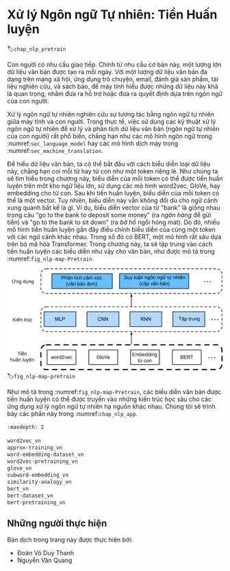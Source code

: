 <!--
# Natural Language Processing: Pretraining
-->

# Xử lý Ngôn ngữ Tự nhiên: Tiền Huấn luyện
:label:`chap_nlp_pretrain`


<!--
Humans need to communicate.
Out of this basic need of the human condition, a vast amount of written text has been generated on an everyday basis.
Given rich text in social media, chat apps, emails, product reviews, news articles, research papers, and books, 
it becomes vital to enable computers to understand them to offer assistance or make decisions based on human languages.
-->

Con người có nhu cầu giao tiếp.
Chính từ nhu cầu cơ bản này, một lượng lớn dữ liệu văn bản được tạo ra mỗi ngày.
Với một lượng dữ liệu văn bản đa dạng trên mạng xã hội, ứng dụng trò chuyện, email, đánh giá sản phẩm, tài liệu nghiên cứu, và sách báo,
để máy tính hiểu được những dữ liệu này khá là quan trọng, nhằm đưa ra hỗ trợ hoặc đưa ra quyết định dựa trên ngôn ngữ của con người.


<!--
Natural language processing studies interactions between computers and humans using natural languages.
In practice, it is very common to use natural language processing techniques to process and analyze text (human natural language) data, 
such as language models in :numref:`sec_language_model` and machine translation models in :numref:`sec_machine_translation`.
-->

Xử lý ngôn ngữ tự nhiên nghiên cứu sự tương tác bằng ngôn ngữ tự nhiên giữa máy tính và con người.
Trong thực tế, việc sử dụng các kỹ thuật xử lý ngôn ngữ tự nhiên để xử lý và phân tích dữ liệu văn bản (ngôn ngữ tự nhiên của con người) rất phổ biến,
chẳng hạn như các mô hình ngôn ngữ trong :numref:`sec_language_model` hay các mô hình dịch máy trong :numref:`sec_machine_translation`.


<!--
To understand text, we can begin with its representation, such as treating each word or subword as an individual text token.
As we will see in this chapter, the representation of each token can be pretrained on a large corpus, using word2vec, GloVe, or subword embedding models.
After pretraining, representation of each token can be a vector, however, it remains the same no matter what the context is.
For instance, the vector representation of "bank" is the same in both "go to the bank to deposit some money" and "go to the bank to sit down".
Thus, many more recent pretraining models adapt representation of the same token to different contexts.
Among them is BERT, a much deeper model based on the Transformer encoder.
In this chapter, we will focus on how to pretrain such representations for text, as highlighted in :numref:`fig_nlp-map-pretrain`.
-->


Để hiểu dữ liệu văn bản, ta có thể bắt đầu với cách biểu diễn loại dữ liệu này, chẳng hạn coi mỗi từ hay từ con như một token riêng lẻ.
Như chúng ta sẽ tìm hiểu trong chương này, biểu diễn của mỗi token có thể được tiền huấn luyện trên một kho ngữ liệu lớn, sử dụng các mô hình word2vec, GloVe, hay embedding cho từ con.
Sau khi tiền huấn luyện, biểu diễn của mỗi token có thể là một vector. Tuy nhiên, biểu diễn này vẫn không đổi dù cho ngữ cảnh xung quanh bất kể là gì.
Ví dụ, biểu diễn vector của từ "bank" là giống nhau trong câu "go to the bank to deposit some money" (ra *ngân hàng* để gửi tiền) và "go to the bank to sit down" (ra *bờ hồ* ngồi hóng mát).
Do đó, nhiều mô hình tiền huấn luyện gần đây điều chỉnh biểu diễn của cùng một token với các ngữ cảnh khác nhau.
Trong số đó có BERT, một mô hình rất sâu dựa trên bộ mã hóa Transformer.
Trong chương này, ta sẽ tập trung vào cách tiền huấn luyện các biểu diễn như vậy cho văn bản, như được mô tả trong :numref:`fig_nlp-map-Pretrain`.


<!--
![Pretrained text representations can be fed to various deep learning architectures for different downstream natural language processing applications. This chapter focuses on the upstream text representation pretraining.](../img/nlp-map-pretrain.svg)
-->

![Các biểu diễn văn bản được tiền huấn luyện có thể được truyền vào các kiến trúc học sâu khác nhau cho các ứng dụng xử lý ngôn ngữ tự nhiên hạ nguồn khác nhau. Chương này tập trung vào cách tiền huấn luyện biểu diễn văn bản thượng nguồn (_upstream_).](../img/nlp-map-pretrain.svg)
:label:`fig_nlp-map-pretrain`


<!--
As shown in :numref:`fig_nlp-map-pretrain`, the pretrained text representations can be fed to
a variety of deep learning architectures for different downstream natural language processing applications.
We will cover them in :numref:`chap_nlp_app`.
-->

Như mô tả trong :numref:`fig_nlp-map-Pretrain`, các biểu diễn văn bản được tiền huấn luyện có thể được truyền vào
những kiến trúc học sâu cho các ứng dụng xử lý ngôn ngữ tự nhiên hạ nguồn khác nhau.
Chúng tôi sẽ trình bày các phần này trong :numref:`chap_nlp_app`.


```toc
:maxdepth: 2

word2vec_vn
approx-training_vn
word-embedding-dataset_vn
word2vec-pretraining_vn
glove_vn
subword-embedding_vn
similarity-analogy_vn
bert_vn
bert-dataset_vn
bert-pretraining_vn
```

## Những người thực hiện
Bản dịch trong trang này được thực hiện bởi:
<!--
Tác giả của mỗi Pull Request điền tên mình và tên những người review mà bạn thấy
hữu ích vào từng phần tương ứng. Mỗi dòng một tên, bắt đầu bằng dấu `*`.
Tên đầy đủ của các reviewer có thể được tìm thấy tại https://github.com/aivivn/d2l-vn/blob/master/docs/contributors_info.md
-->

* Đoàn Võ Duy Thanh
* Nguyễn Văn Quang
